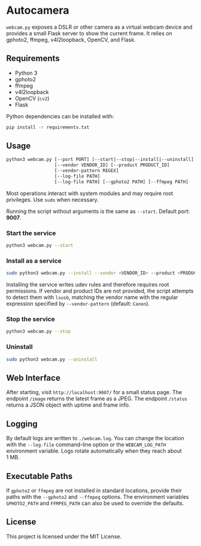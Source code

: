 # Autocamera

`webcam.py` exposes a DSLR or other camera as a virtual webcam device and
provides a small Flask server to show the current frame. It relies on gphoto2,
ffmpeg, v4l2loopback, OpenCV, and Flask.

## Requirements

- Python 3
- gphoto2
- ffmpeg
- v4l2loopback
- OpenCV (`cv2`)
- Flask

Python dependencies can be installed with:

```bash
pip install -r requirements.txt
```

## Usage

```bash
python3 webcam.py [--port PORT] [--start|--stop|--install|--uninstall]
                  [--vendor VENDOR_ID] [--product PRODUCT_ID]
                  [--vendor-pattern REGEX]
                  [--log-file PATH]
                  [--log-file PATH] [--gphoto2 PATH] [--ffmpeg PATH]
```

Most operations interact with system modules and may require root privileges.
Use `sudo` when necessary.

Running the script without arguments is the same as `--start`.
Default port: **9007**.

### Start the service

```bash
python3 webcam.py --start
```

### Install as a service

```bash
sudo python3 webcam.py --install --vendor <VENDOR_ID> --product <PRODUCT_ID>
```

Installing the service writes udev rules and therefore requires root
permissions. If vendor and product IDs are not provided, the script attempts to
detect them with `lsusb`, matching the vendor name with the regular expression
specified by `--vendor-pattern` (default: `Canon`).

### Stop the service

```bash
python3 webcam.py --stop
```

### Uninstall

```bash
sudo python3 webcam.py --uninstall
```

## Web Interface

After starting, visit `http://localhost:9007/` for a small status page.
The endpoint `/image` returns the latest frame as a JPEG.
The endpoint `/status` returns a JSON object with uptime and frame info.

## Logging

By default logs are written to `./webcam.log`. You can change the location with
the `--log-file` command-line option or the `WEBCAM_LOG_PATH` environment
variable. Logs rotate automatically when they reach about 1&nbsp;MB.

## Executable Paths

If `gphoto2` or `ffmpeg` are not installed in standard locations, provide their
paths with the `--gphoto2` and `--ffmpeg` options. The environment variables
`GPHOTO2_PATH` and `FFMPEG_PATH` can also be used to override the defaults.

## License

This project is licensed under the MIT License.
